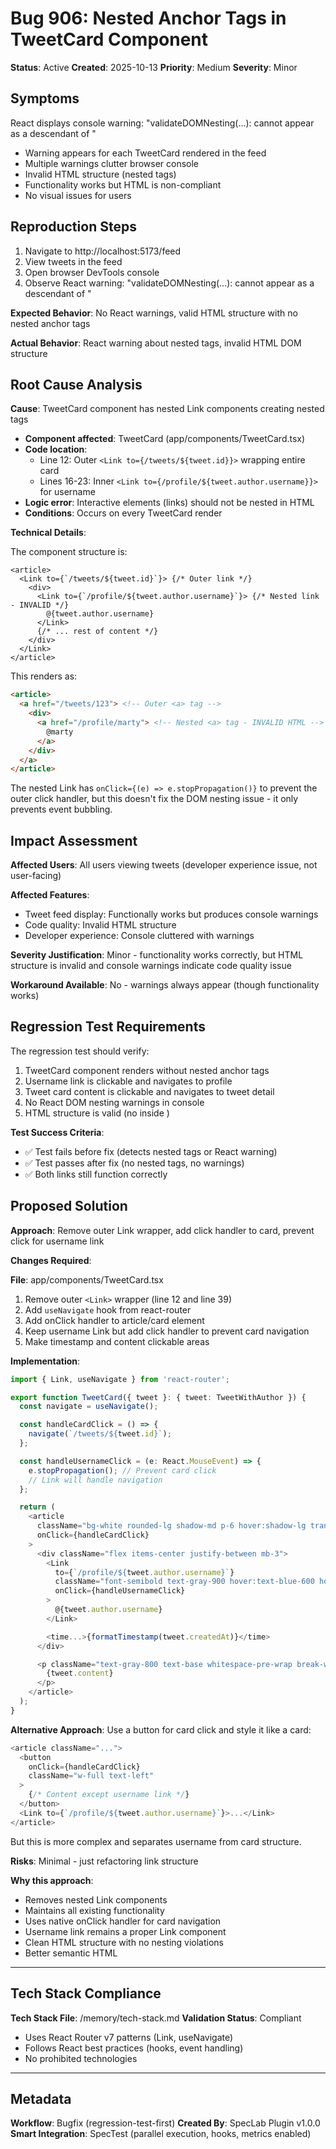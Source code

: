 # Bug 906: Nested Anchor Tags in TweetCard Component

**Status**: Active
**Created**: 2025-10-13
**Priority**: Medium
**Severity**: Minor

## Symptoms

React displays console warning: "validateDOMNesting(...): <a> cannot appear as a descendant of <a>"

- Warning appears for each TweetCard rendered in the feed
- Multiple warnings clutter browser console
- Invalid HTML structure (nested <a> tags)
- Functionality works but HTML is non-compliant
- No visual issues for users

## Reproduction Steps

1. Navigate to http://localhost:5173/feed
2. View tweets in the feed
3. Open browser DevTools console
4. Observe React warning: "validateDOMNesting(...): <a> cannot appear as a descendant of <a>"

**Expected Behavior**: No React warnings, valid HTML structure with no nested anchor tags

**Actual Behavior**: React warning about nested <a> tags, invalid HTML DOM structure

## Root Cause Analysis

**Cause**: TweetCard component has nested Link components creating nested <a> tags

- **Component affected**: TweetCard (app/components/TweetCard.tsx)
- **Code location**:
  - Line 12: Outer `<Link to={/tweets/${tweet.id}}>` wrapping entire card
  - Lines 16-23: Inner `<Link to={/profile/${tweet.author.username}}>` for username
- **Logic error**: Interactive elements (links) should not be nested in HTML
- **Conditions**: Occurs on every TweetCard render

**Technical Details**:

The component structure is:
```tsx
<article>
  <Link to={`/tweets/${tweet.id}`}> {/* Outer link */}
    <div>
      <Link to={`/profile/${tweet.author.username}`}> {/* Nested link - INVALID */}
        @{tweet.author.username}
      </Link>
      {/* ... rest of content */}
    </div>
  </Link>
</article>
```

This renders as:
```html
<article>
  <a href="/tweets/123"> <!-- Outer <a> tag -->
    <div>
      <a href="/profile/marty"> <!-- Nested <a> tag - INVALID HTML -->
        @marty
      </a>
    </div>
  </a>
</article>
```

The nested Link has `onClick={(e) => e.stopPropagation()}` to prevent the outer click handler, but this doesn't fix the DOM nesting issue - it only prevents event bubbling.

## Impact Assessment

**Affected Users**: All users viewing tweets (developer experience issue, not user-facing)

**Affected Features**:
- Tweet feed display: Functionally works but produces console warnings
- Code quality: Invalid HTML structure
- Developer experience: Console cluttered with warnings

**Severity Justification**: Minor - functionality works correctly, but HTML structure is invalid and console warnings indicate code quality issue

**Workaround Available**: No - warnings always appear (though functionality works)

## Regression Test Requirements

The regression test should verify:

1. TweetCard component renders without nested anchor tags
2. Username link is clickable and navigates to profile
3. Tweet card content is clickable and navigates to tweet detail
4. No React DOM nesting warnings in console
5. HTML structure is valid (no <a> inside <a>)

**Test Success Criteria**:
- ✅ Test fails before fix (detects nested <a> tags or React warning)
- ✅ Test passes after fix (no nested <a> tags, no warnings)
- ✅ Both links still function correctly

## Proposed Solution

**Approach**: Remove outer Link wrapper, add click handler to card, prevent click for username link

**Changes Required**:

**File**: app/components/TweetCard.tsx

1. Remove outer `<Link>` wrapper (line 12 and line 39)
2. Add `useNavigate` hook from react-router
3. Add onClick handler to article/card element
4. Keep username Link but add click handler to prevent card navigation
5. Make timestamp and content clickable areas

**Implementation**:

```typescript
import { Link, useNavigate } from 'react-router';

export function TweetCard({ tweet }: { tweet: TweetWithAuthor }) {
  const navigate = useNavigate();

  const handleCardClick = () => {
    navigate(`/tweets/${tweet.id}`);
  };

  const handleUsernameClick = (e: React.MouseEvent) => {
    e.stopPropagation(); // Prevent card click
    // Link will handle navigation
  };

  return (
    <article
      className="bg-white rounded-lg shadow-md p-6 hover:shadow-lg transition-shadow cursor-pointer"
      onClick={handleCardClick}
    >
      <div className="flex items-center justify-between mb-3">
        <Link
          to={`/profile/${tweet.author.username}`}
          className="font-semibold text-gray-900 hover:text-blue-600 hover:underline"
          onClick={handleUsernameClick}
        >
          @{tweet.author.username}
        </Link>

        <time...>{formatTimestamp(tweet.createdAt)}</time>
      </div>

      <p className="text-gray-800 text-base whitespace-pre-wrap break-words">
        {tweet.content}
      </p>
    </article>
  );
}
```

**Alternative Approach**: Use a button for card click and style it like a card:

```typescript
<article className="...">
  <button
    onClick={handleCardClick}
    className="w-full text-left"
  >
    {/* Content except username link */}
  </button>
  <Link to={`/profile/${tweet.author.username}`}>...</Link>
</article>
```

But this is more complex and separates username from card structure.

**Risks**: Minimal - just refactoring link structure

**Why this approach**:
- Removes nested Link components
- Maintains all existing functionality
- Uses native onClick handler for card navigation
- Username link remains a proper Link component
- Clean HTML structure with no nesting violations
- Better semantic HTML

---

## Tech Stack Compliance

**Tech Stack File**: /memory/tech-stack.md
**Validation Status**: Compliant

- Uses React Router v7 patterns (Link, useNavigate)
- Follows React best practices (hooks, event handling)
- No prohibited technologies

---

## Metadata

**Workflow**: Bugfix (regression-test-first)
**Created By**: SpecLab Plugin v1.0.0
**Smart Integration**: SpecTest (parallel execution, hooks, metrics enabled)
